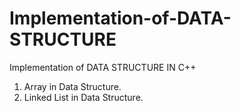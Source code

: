 # Implementation-of-DATA-STRUCTURE
Implementation of DATA STRUCTURE IN C++
1. Array in Data Structure.
2. Linked List in Data Structure.
